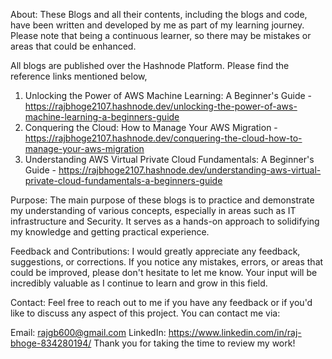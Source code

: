 About:
These Blogs and all their contents, including the blogs and code, have been written and developed by me as part of my learning journey. Please note that being a continuous learner, so there may be mistakes or areas that could be enhanced.

All blogs are published over the Hashnode Platform. Please find the reference links mentioned below,
1. Unlocking the Power of AWS Machine Learning: A Beginner's Guide - https://rajbhoge2107.hashnode.dev/unlocking-the-power-of-aws-machine-learning-a-beginners-guide
2. Conquering the Cloud: How to Manage Your AWS Migration - https://rajbhoge2107.hashnode.dev/conquering-the-cloud-how-to-manage-your-aws-migration
3. Understanding AWS Virtual Private Cloud Fundamentals: A Beginner's Guide - https://rajbhoge2107.hashnode.dev/understanding-aws-virtual-private-cloud-fundamentals-a-beginners-guide

Purpose:
The main purpose of these blogs is to practice and demonstrate my understanding of various concepts, especially in areas such as IT infrastructure and Security. It serves as a hands-on approach to solidifying my knowledge and getting practical experience.

Feedback and Contributions:
I would greatly appreciate any feedback, suggestions, or corrections. If you notice any mistakes, errors, or areas that could be improved, please don't hesitate to let me know. Your input will be incredibly valuable as I continue to learn and grow in this field.

Contact:
Feel free to reach out to me if you have any feedback or if you'd like to discuss any aspect of this project. You can contact me via:


Email: rajgb600@gmail.com
LinkedIn: https://www.linkedin.com/in/raj-bhoge-834280194/
Thank you for taking the time to review my work!

